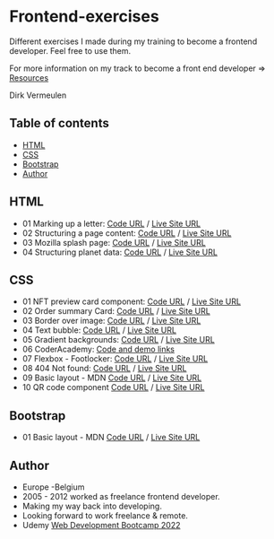 # Frontend-exercises

Different exercises I made during my training to become a frontend developer. Feel free to use them.

For more information on my track to become a front end developer => [Resources](Resources.md)

Dirk Vermeulen

## Table of contents

- [HTML](#HTML)
- [CSS](#CSS)
- [Bootstrap](#Bootstrap)
- [Author](#author)


## HTML

- 01 Marking up a letter: 
    [Code URL](https://github.com/dirkVerm/frontend-exercises/tree/main/01%20HTML/01%20Letter%20markup)
    / [Live Site URL](https://dirkverm.github.io/frontend-exercises/01%20HTML/01%20Letter%20markup/)
- 02 Structuring a page content: 
    [Code URL](https://github.com/dirkVerm/frontend-exercises/tree/main/01%20HTML/02%20Structuring%20a%20page%20of%20content/) 
    / [Live Site URL](https://dirkverm.github.io/frontend-exercises/01%20HTML/02%20Structuring%20a%20page%20of%20content/)
- 03 Mozilla splash page: 
    [Code URL](https://github.com/dirkVerm/frontend-exercises/tree/main/01%20HTML/03%20Mozilla%20Splash%20page)
    / [Live Site URL](https://dirkverm.github.io/frontend-exercises/01%20HTML/03%20Mozilla%20Splash%20page/)
- 04 Structuring planet data: 
    [Code URL](https://github.com/dirkVerm/frontend-exercises/tree/main/01%20HTML/04%20Structuring%20planet%20data)
    / [Live Site URL](https://dirkverm.github.io/frontend-exercises/01%20HTML/04%20Structuring%20planet%20data/)

## CSS
- 01 NFT preview card component: 
     [Code URL](https://github.com/dirkVerm/frontend-exercises/tree/main/02%20CSS/01%20NFT%20preview%20card%20component) 
    / [Live Site URL](https://dirkverm.github.io/frontend-exercises/02%20CSS/01%20NFT%20preview%20card%20component/)
- 02 Order summary Card: 
    [Code URL](https://github.com/dirkVerm/frontend-exercises/tree/main/02%20CSS/02%20Order%20summary%20card)
    / [Live Site URL](https://dirkverm.github.io/frontend-exercises/02%20CSS/02%20Order%20summary%20card/)
- 03 Border over image: 
    [Code URL](https://github.com/dirkVerm/frontend-exercises/tree/main/02%20CSS/03%20Border%20over%20image)
    / [Live Site URL](https://dirkverm.github.io/frontend-exercises/02%20CSS/03%20Border%20over%20image/)
- 04 Text bubble: 
    [Code URL](https://github.com/dirkVerm/frontend-exercises/tree/main/02%20CSS/04%20Text%20bubble)
    / [Live Site URL](https://dirkverm.github.io/frontend-exercises/02%20CSS/04%20Text%20bubble/)
- 05 Gradient backgrounds: 
    [Code URL](https://github.com/dirkVerm/frontend-exercises/tree/main/02%20CSS/05%20Gradient%20backgrounds)
    / [Live Site URL](https://dirkverm.github.io/frontend-exercises/02%20CSS/05%20Gradient%20backgrounds/)
- 06 CoderAcademy: 
  [Code and demo links](https://github.com/dirkVerm/frontend-exercises/tree/main/02%20CSS/06%20CoderAcademy/) 
- 07 Flexbox - Footlocker:
    [Code URL](https://github.com/dirkVerm/frontend-exercises/tree/main/02%20CSS/07%20Flexbox%20-%20Footlocker)
    / [Live Site URL](https://dirkverm.github.io/frontend-exercises/02%20CSS/07%20Flexbox%20-%20Footlocker/)
- 08 404 Not found:
    [Code URL](https://github.com/dirkVerm/frontend-exercises/tree/main/02%20CSS/08%20404%20not%20found)
    / [Live Site URL](https://dirkverm.github.io/frontend-exercises/02%20CSS/08%20404%20not%20found/)
- 09 Basic layout - MDN
    [Code URL](https://github.com/dirkVerm/frontend-exercises/tree/main/02%20CSS/09%20Basic%20layout%20-%20MDN)
    / [Live Site URL](https://dirkverm.github.io/frontend-exercises/02%20CSS/09%20Basic%20layout%20-%20MDN/)
- 10 QR code component
    [Code URL](https://github.com/dirkVerm/frontend-exercises/tree/main/02%20CSS/10%20QR%20code%20component)
    / [Live Site URL](https://dirkverm.github.io/frontend-exercises/02%20CSS/10%20QR%20code%20component/)


## Bootstrap
- 01 Basic layout - MDN
    [Code URL](https://github.com/dirkVerm/frontend-exercises/tree/main/03%20Bootstrap/01%20Basic%20bootstrap%20layout%20-%20MDN)
    / [Live Site URL](https://dirkverm.github.io/frontend-exercises/03%20Bootstrap/01%20Basic%20bootstrap%20layout%20-%20MDN/)


## Author
- Europe -Belgium
- 2005 - 2012 worked as freelance frontend developer. 
- Making my way back into developing.
- Looking forward to work freelance & remote.
- Udemy [Web Development Bootcamp 2022](https://www.udemy.com/course/the-web-developer-bootcamp/)

